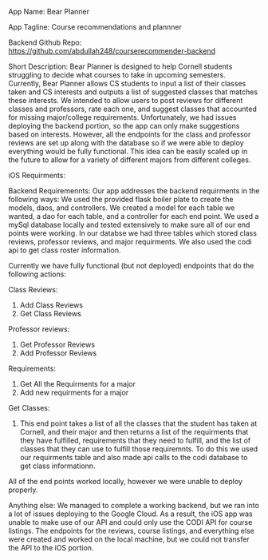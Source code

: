 App Name: Bear Planner

App Tagline: Course recommendations and plannner 

Backend Github Repo: https://github.com/abdullah248/courserecommender-backend

Short Description: Bear Planner is designed to help Cornell students struggling to decide what courses to take in upcoming semesters. Currently, Bear Planner allows CS students to input a list of their classes taken and CS interests and outputs a list of suggested classes that matches these interests. We intended to allow users to post reviews for different classes and professors, rate each one, and suggest classes that accounted for missing major/college requirements. Unfortunately, we had issues deploying the backend portion, so the app can only make suggestions based on interests. However, all the endpoints for the class and professor reviews are set up along with the database so if we were able to deploy everything would be fully functional. This idea can be easily scaled up in the future to allow for a variety of different majors from different colleges.

iOS Requirments:


Backend Requiremennts: 
Our app addresses the backend requirments in the following ways: We used the provided flask boiler plate
to create the models, daos, and controllers. We created a model for each table we wanted, a dao for each table, and a controller for each end point. We used a mySql database locally and tested extensively to make sure all of our end points were working. In our databse we had three tables which stored class reviews, professor reviews, and major requirments. We also used the codi api to get class roster information.

Currently we have fully functional (but not deployed) endpoints that do the following actions: 

Class Reviews:
1. Add Class Reviews
2. Get Class Reviews

Professor reviews:
1. Get Professor Reviews
2. Add Professor Reviews

Requirements:
1. Get All the Requirments for a major
2. Add new requirments for a major

Get Classes:
1. This end point takes a list of all the classes that the student has taken at Cornell, and their major and then returns a list of the requirments that they have fulfilled, requirements that they need to fulfill, and the list of classes that they can use to fulfill those requiremnts. To do this we used our requirments table and also made api calls to the codi database to get class informationn.

All of the end points worked locally, however we were unable to deploy properly.


Anything else: We managed to complete a working backend, but we ran into a lot of issues deploying to the Google Cloud. As a result, the iOS app was unable to make use of our API and could only use the CODI API for course listings. The endpoints for the reviews, course listings, and everything else were created and worked on the local machine, but we could not transfer the API to the iOS portion. 



